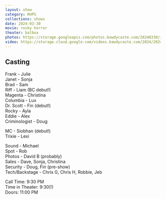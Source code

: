 ```yaml
---
layout: show
category: RHPS
collections: shows
date: 2024-03-30
movie: rocky horror
theater: balboa
photos: https://storage.googleapis.com/photos.bawdycaste.com/20240330/index.html
video: https://storage.cloud.google.com/videos.bawdycaste.com/2024/20240330.mp4
---
```

## Casting

Frank - Julie  
Janet - Sonja  
Brad - Sam  
Riff - Liam (BC debut!)  
Magenta - Christina  
Columbia - Lux  
Dr. Scott - Fin (debut!)  
Rocky - Ayla  
Eddie - Alex  
Criminologist - Doug  

MC - Siobhan (debut!)  
Trixie - Lexi  

Sound - Michael  
Spot - Rob  
Photos - David B (probably)  
Sales - Dave, Sonja, Christina  
Security - Doug, Fin (pre-show)  
Tech/Backstage - Chris G, Chris H, Robbie, Jeb  

Call Time: 9:30 PM  
Time in Theater: 9:30(!)  
Doors: 11:00 PM  